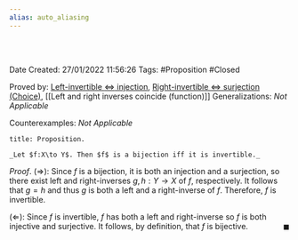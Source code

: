 ```yaml
---
alias: auto_aliasing
---
```


<br />
<br />

Date Created: 27/01/2022 11:56:26
Tags: #Proposition #Closed 

Proved by: [Left-invertible $\Leftrightarrow$ injection](Left-invertible%20iff%20injection.md), [Right-invertible $\Leftrightarrow$ surjection (Choice)](Right-invertible%20iff%20surjection%20(Choice).md), [[Left and right inverses coincide (function)]]
Generalizations: _Not Applicable_

Counterexamples: _Not Applicable_

``` ad-Proposition
title: Proposition.

_Let $f:X\to Y$. Then $f$ is a bijection iff it is invertible._

```

_Proof_. ($\Rightarrow$): Since $f$ is a bijection, it is both an injection and a surjection, so there exist left and right-inverses $g,h:Y\to X$ of $f$, respectively. It follows that $g=h$ and thus $g$ is both a left and a right-inverse of $f$. Therefore, $f$ is invertible.

($\Leftarrow$): Since $f$ is invertible, $f$ has both a left and right-inverse so $f$ is both injective and surjective. It follows, by definition, that $f$ is bijective.<span style="float:right;">$\blacksquare$</span>
